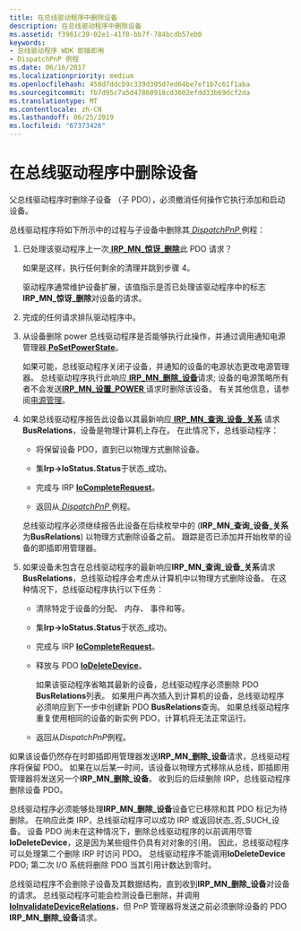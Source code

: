 ```yaml
---
title: 在总线驱动程序中删除设备
description: 在总线驱动程序中删除设备
ms.assetid: f3961c29-02e1-41f0-bb7f-784bcdb57eb0
keywords:
- 总线驱动程序 WDK 即插即用
- DispatchPnP 例程
ms.date: 06/16/2017
ms.localizationpriority: medium
ms.openlocfilehash: 458d7ddcb9c339d395d7ed64be7ef1b7c61f1aba
ms.sourcegitcommit: fb7d95c7a5d47860918cd3602efdd33b69dcf2da
ms.translationtype: MT
ms.contentlocale: zh-CN
ms.lasthandoff: 06/25/2019
ms.locfileid: "67373426"
---
```

# <a name="removing-a-device-in-a-bus-driver"></a>在总线驱动程序中删除设备





父总线驱动程序时删除子设备 （子 PDO），必须撤消任何操作它执行添加和启动设备。

总线驱动程序将如下所示中的过程与子设备中删除其[ *DispatchPnP* ](https://docs.microsoft.com/windows-hardware/drivers/ddi/content/wdm/nc-wdm-driver_dispatch)例程：

1.  已处理该驱动程序上一次[ **IRP\_MN\_惊讶\_删除**](https://docs.microsoft.com/windows-hardware/drivers/kernel/irp-mn-surprise-removal)此 PDO 请求？

    如果是这样，执行任何剩余的清理并跳到步骤 4。

    驱动程序通常维护设备扩展，该值指示是否已处理该驱动程序中的标志**IRP\_MN\_惊讶\_删除**对设备的请求。

2.  完成的任何请求排队驱动程序中。

3.  从设备删除 power 总线驱动程序是否能够执行此操作，并通过调用通知电源管理器[ **PoSetPowerState**](https://docs.microsoft.com/windows-hardware/drivers/ddi/content/ntifs/nf-ntifs-posetpowerstate)。

    如果可能，总线驱动程序关闭子设备，并通知的设备的电源状态更改电源管理器。 总线驱动程序执行此响应[ **IRP\_MN\_删除\_设备**](https://docs.microsoft.com/windows-hardware/drivers/kernel/irp-mn-remove-device)请求; 设备的电源策略所有者不会发送[**IRP\_MN\_设置\_POWER** ](https://docs.microsoft.com/windows-hardware/drivers/kernel/irp-mn-set-power)请求时删除该设备。 有关其他信息，请参阅[电源管理](implementing-power-management.md)。

4.  如果总线驱动程序报告此设备以其最新响应[ **IRP\_MN\_查询\_设备\_关系**](https://docs.microsoft.com/windows-hardware/drivers/kernel/irp-mn-query-device-relations) 请求**BusRelations**，设备是物理计算机上存在。 在此情况下，总线驱动程序：

    -   将保留设备 PDO，直到已以物理方式删除设备。

    -   集**Irp-&gt;IoStatus.Status**于状态\_成功。

    -   完成与 IRP [ **IoCompleteRequest**](https://docs.microsoft.com/windows-hardware/drivers/ddi/content/wdm/nf-wdm-iocompleterequest)。

    -   返回从[ *DispatchPnP* ](https://docs.microsoft.com/windows-hardware/drivers/ddi/content/wdm/nc-wdm-driver_dispatch)例程。

    总线驱动程序必须继续报告此设备在后续枚举中的 (**IRP\_MN\_查询\_设备\_关系**为**BusRelations**) 以物理方式删除设备之前。 跟踪是否已添加并开始枚举的设备的即插即用管理器。

5.  如果设备未包含在总线驱动程序的最新响应**IRP\_MN\_查询\_设备\_关系**请求**BusRelations**，总线驱动程序会考虑从计算机中以物理方式删除设备。 在这种情况下，总线驱动程序执行以下任务：

    -   清除特定于设备的分配、 内存、 事件和等。

    -   集**Irp-&gt;IoStatus.Status**于状态\_成功。

    -   完成与 IRP [ **IoCompleteRequest**](https://docs.microsoft.com/windows-hardware/drivers/ddi/content/wdm/nf-wdm-iocompleterequest)。

    -   释放与 PDO [ **IoDeleteDevice**](https://docs.microsoft.com/windows-hardware/drivers/ddi/content/wdm/nf-wdm-iodeletedevice)。

        如果该驱动程序省略其最新的设备，总线驱动程序必须删除 PDO **BusRelations**列表。 如果用户再次插入到计算机的设备，总线驱动程序必须响应到下一步中创建新 PDO **BusRelations**查询。 如果总线驱动程序重复使用相同的设备的新实例 PDO，计算机将无法正常运行。

    -   返回从*DispatchPnP*例程。

如果该设备仍然存在时即插即用管理器发送**IRP\_MN\_删除\_设备**请求，总线驱动程序将保留 PDO。 如果在以后某一时间，该设备以物理方式移除从总线，即插即用管理器将发送另一个**IRP\_MN\_删除\_设备**。 收到后的后续删除 IRP，总线驱动程序删除设备 PDO。

总线驱动程序必须能够处理**IRP\_MN\_删除\_设备**设备它已移除和其 PDO 标记为待删除。 在响应此类 IRP，总线驱动程序可以成功 IRP 或返回状态\_否\_SUCH\_设备。 设备 PDO 尚未在这种情况下，删除总线驱动程序的以前调用尽管**IoDeleteDevice**，这是因为某些组件仍具有对对象的引用。 因此，总线驱动程序可以处理第二个删除 IRP 时访问 PDO。 总线驱动程序不能调用**IoDeleteDevice** PDO; 第二次 I/O 系统将删除 PDO 当其引用计数达到零时。

总线驱动程序不会删除子设备及其数据结构，直到收到**IRP\_MN\_删除\_设备**对设备的请求。 总线驱动程序可能会检测设备已删除，并调用[ **IoInvalidateDeviceRelations**](https://docs.microsoft.com/windows-hardware/drivers/ddi/content/wdm/nf-wdm-ioinvalidatedevicerelations)，但 PnP 管理器将发送之前必须删除设备的 PDO **IRP\_MN\_删除\_设备**请求。

 

 





